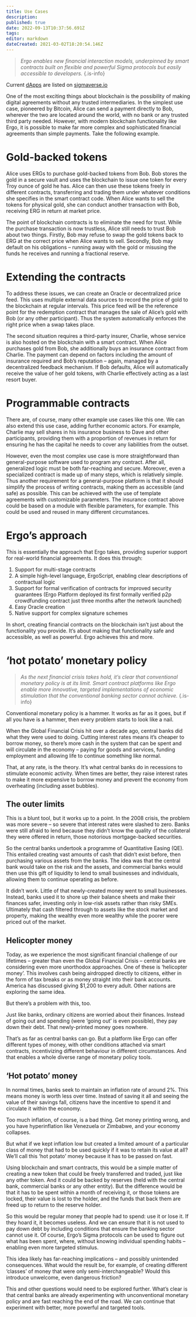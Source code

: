 ```yaml
---
title: Use Cases
description: 
published: true
date: 2022-09-13T10:37:56.691Z
tags: 
editor: markdown
dateCreated: 2021-03-02T18:20:54.146Z
---
```


> *Ergo enables new financial interaction models, underpinned by smart contracts built on flexible and powerful Sigma protocols but easily accessible to developers.*
{.is-info}


Current [dApps](/en/dApps/dApps) are listed on [sigmaverse.io](https://sigmaverse.io/)


One of the most exciting things about blockchain is the possibility of making digital agreements without any trusted intermediaries. In the simplest use case, pioneered by Bitcoin, Alice can send a payment directly to Bob, wherever the two are located around the world, with no bank or any trusted third party needed. However, with modern blockchain functionality like Ergo, it is possible to make far more complex and sophisticated financial agreements than simple payments. Take the following example.


# **Gold-backed tokens**
Alice uses ERGs to purchase gold-backed tokens from Bob. Bob stores the gold in a secure vault and uses the blockchain to issue one token for every Troy ounce of gold he has. Alice can then use these tokens freely in different contracts, transferring and trading them under whatever conditions she specifies in the smart contract code. When Alice wants to sell the tokens for physical gold, she can conduct another transaction with Bob, receiving ERG in return at market price.

The point of blockchain contracts is to eliminate the need for trust. While the purchase transaction is now trustless, Alice still needs to trust Bob about two things. Firstly, Bob may refuse to swap the gold tokens back to ERG at the correct price when Alice wants to sell. Secondly, Bob may default on his obligations – running away with the gold or misusing the funds he receives and running a fractional reserve.

# **Extending the contracts**
To address these issues, we can create an Oracle or decentralized price feed. This uses multiple external data sources to record the price of gold to the blockchain at regular intervals. This price feed will be the reference point for the redemption contract that manages the sale of Alice’s gold with Bob (or any other participant). Thus the system automatically enforces the right price when a swap takes place.

The second situation requires a third-party insurer, Charlie, whose service is also hosted on the blockchain with a smart contract. When Alice purchases gold from Bob, she additionally buys an insurance contract from Charlie. The payment can depend on factors including the amount of insurance required and Bob’s reputation – again, managed by a decentralized feedback mechanism. If Bob defaults, Alice will automatically receive the value of her gold tokens, with Charlie effectively acting as a last resort buyer.

# **Programmable contracts**
There are, of course, many other example use cases like this one. We can also extend this use case, adding further economic actors. For example, Charlie may sell shares in his insurance business to Dave and other participants, providing them with a proportion of revenues in return for ensuring he has the capital he needs to cover any liabilities from the outset.

However, even the most complex use case is more straightforward than general-purpose software used to program any contract. After all, generalized logic must be both far-reaching and secure. Moreover, even a specialized contract is made up of many steps, which is relatively simple. Thus another requirement for a general-purpose platform is that it should simplify the process of writing contracts, making them as accessible (and safe) as possible. This can be achieved with the use of template agreements with customizable parameters. The insurance contract above could be based on a module with flexible parameters, for example. This could be used and reused in many different circumstances.

# **Ergo’s approach**
This is essentially the approach that Ergo takes, providing superior support for real-world financial agreements. It does this through:

1. Support for multi-stage contracts 
2. A simple high-level language, ErgoScript, enabling clear descriptions of contractual logic
3. Support for formal verification of contracts for improved security guarantees (Ergo Platform deployed its first formally verified p2p crowdfunding contract just three months after the network launched)
4. Easy Oracle creation
5. Native support for complex signature schemes


In short, creating financial contracts on the blockchain isn’t just about the functionality you provide. It’s about making that functionality safe and accessible, as well as powerful. Ergo achieves this and more.

# ‘hot potato’ monetary policy
> *As the next financial crisis takes hold, it’s clear that conventional monetary policy is at its limit. Smart contract platforms like Ergo enable more innovative, targeted implementations of economic stimulation that the conventional banking sector cannot achieve.*
{.is-info}

Conventional monetary policy is a hammer. It works as far as it goes, but if all you have is a hammer, then every problem starts to look like a nail.

When the Global Financial Crisis hit over a decade ago, central banks did what they were used to doing. Cutting interest rates means it’s cheaper to borrow money, so there’s more cash in the system that can be spent and will circulate in the economy – paying for goods and services, funding employment and allowing life to continue something like normal.

That, at any rate, is the theory. It’s what central banks do in recessions to stimulate economic activity. When times are better, they raise interest rates to make it more expensive to borrow money and prevent the economy from overheating (including asset bubbles).

## **The outer limits**

This is a blunt tool, but it works up to a point. In the 2008 crisis, the problem was more severe – so severe that interest rates were slashed to zero. Banks were still afraid to lend because they didn’t know the quality of the collateral they were offered in return, those notorious mortgage-backed securities.

So the central banks undertook a programme of Quantitative Easing (QE). This entailed creating vast amounts of cash that didn’t exist before, then purchasing various assets from the banks. The idea was that the central bank would take on the risk and the assets, and commercial banks would then use this gift of liquidity to lend to small businesses and individuals, allowing them to continue operating as before.

It didn’t work. Little of that newly-created money went to small businesses. Instead, banks used it to shore up their balance sheets and make their finances safer, investing only in low-risk assets rather than risky SMEs. Ultimately that cash filtered through to assets like the stock market and property, making the wealthy even more wealthy while the poorer were priced out of the market.

## **Helicopter money**

Today, as we experience the most significant financial challenge of our lifetimes – greater than even the Global Financial Crisis – central banks are considering even more unorthodox approaches. One of these is ‘helicopter money’. This involves cash being airdropped directly to citizens, either in the form of tax breaks or as money straight into their bank accounts. America has discussed giving $1,200 to every adult. Other nations are exploring the same idea.

But there’s a problem with this, too.

Just like banks, ordinary citizens are worried about their finances. Instead of going out and spending (were ‘going out’ is even possible), they pay down their debt. That newly-printed money goes nowhere.

That’s as far as central banks can go. But a platform like Ergo can offer different types of money, with other conditions attached via smart contracts, incentivizing different behaviour in different circumstances. And that enables a whole diverse range of monetary policy tools.

## **‘Hot potato’ money**

In normal times, banks seek to maintain an inflation rate of around 2%. This means money is worth less over time. Instead of saving it all and seeing the value of their savings fall, citizens have the incentive to spend it and circulate it within the economy.

Too much inflation, of course, is a bad thing. Get money printing wrong, and you have hyperinflation like Venezuela or Zimbabwe, and your economy collapses.

But what if we kept inflation low but created a limited amount of a particular class of money that had to be used quickly if it was to retain its value at all? We’ll call this ‘hot potato’ money because it has to be passed on fast.

Using blockchain and smart contracts, this would be a simple matter of creating a new token that could be freely transferred and traded, just like any other token. And it could be backed by reserves (held with the central bank, commercial banks or any other entity). But the difference would be that it has to be spent within a month of receiving it, or those tokens are locked, their value is lost to the holder, and the funds that back them are freed up to return to the reserve holder.

So this would be regular money that people had to spend: use it or lose it. If they hoard it, it becomes useless. And we can ensure that it is not used to pay down debt by including conditions that ensure the banking sector cannot use it. Of course, Ergo’s Sigma protocols can be used to figure out what has been spent, where, without knowing individual spending habits – enabling even more targeted stimulus.

This idea likely has far-reaching implications – and possibly unintended consequences. What would the result be, for example, of creating different ‘classes’ of money that were only semi-interchangeable? Would this introduce unwelcome, even dangerous friction?

This and other questions would need to be explored further. What’s clear is that central banks are already experimenting with unconventional monetary policy and are fast reaching the end of the road. We can continue that experiment with better, more powerful and targeted tools.

